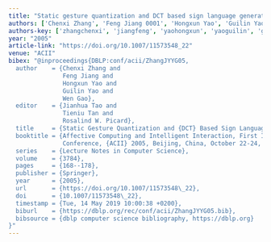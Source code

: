 ```yaml
---
title: "Static gesture quantization and DCT based sign language generation"
authors: ['Chenxi Zhang', 'Feng Jiang 0001', 'Hongxun Yao', 'Guilin Yao', 'Wen Gao 0001']
authors-key: ['zhangchenxi', 'jiangfeng', 'yaohongxun', 'yaoguilin', 'gaowen']
year: "2005"
article-link: "https://doi.org/10.1007/11573548_22"
venue: "ACII"
bibex: "@inproceedings{DBLP:conf/acii/ZhangJYYG05,
  author    = {Chenxi Zhang and
               Feng Jiang and
               Hongxun Yao and
               Guilin Yao and
               Wen Gao},
  editor    = {Jianhua Tao and
               Tieniu Tan and
               Rosalind W. Picard},
  title     = {Static Gesture Quantization and {DCT} Based Sign Language Generation},
  booktitle = {Affective Computing and Intelligent Interaction, First International
               Conference, {ACII} 2005, Beijing, China, October 22-24, 2005, Proceedings},
  series    = {Lecture Notes in Computer Science},
  volume    = {3784},
  pages     = {168--178},
  publisher = {Springer},
  year      = {2005},
  url       = {https://doi.org/10.1007/11573548\_22},
  doi       = {10.1007/11573548\_22},
  timestamp = {Tue, 14 May 2019 10:00:38 +0200},
  biburl    = {https://dblp.org/rec/conf/acii/ZhangJYYG05.bib},
  bibsource = {dblp computer science bibliography, https://dblp.org}
}"
---
```

